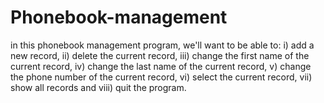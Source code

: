 # Phonebook-management
in this phonebook management program, we'll want to be able to:
i)    add a new record,
ii)   delete the current record, 
iii)  change the first name of the current record, 
iv)   change the last name of the current record, 
v)    change the phone number of the current record, 
vi)   select the current record,
vii)  show all records and 
viii) quit the program.

